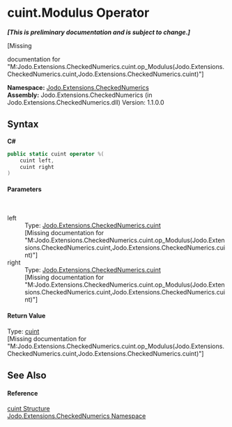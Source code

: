 # cuint.Modulus Operator 
 _**\[This is preliminary documentation and is subject to change.\]**_

\[Missing <summary> documentation for "M:Jodo.Extensions.CheckedNumerics.cuint.op_Modulus(Jodo.Extensions.CheckedNumerics.cuint,Jodo.Extensions.CheckedNumerics.cuint)"\]

**Namespace:**&nbsp;<a href="N_Jodo_Extensions_CheckedNumerics">Jodo.Extensions.CheckedNumerics</a><br />**Assembly:**&nbsp;Jodo.Extensions.CheckedNumerics (in Jodo.Extensions.CheckedNumerics.dll) Version: 1.1.0.0

## Syntax

**C#**<br />
``` C#
public static cuint operator %(
	cuint left,
	cuint right
)
```


#### Parameters
&nbsp;<dl><dt>left</dt><dd>Type: <a href="T_Jodo_Extensions_CheckedNumerics_cuint">Jodo.Extensions.CheckedNumerics.cuint</a><br />\[Missing <param name="left"/> documentation for "M:Jodo.Extensions.CheckedNumerics.cuint.op_Modulus(Jodo.Extensions.CheckedNumerics.cuint,Jodo.Extensions.CheckedNumerics.cuint)"\]</dd><dt>right</dt><dd>Type: <a href="T_Jodo_Extensions_CheckedNumerics_cuint">Jodo.Extensions.CheckedNumerics.cuint</a><br />\[Missing <param name="right"/> documentation for "M:Jodo.Extensions.CheckedNumerics.cuint.op_Modulus(Jodo.Extensions.CheckedNumerics.cuint,Jodo.Extensions.CheckedNumerics.cuint)"\]</dd></dl>

#### Return Value
Type: <a href="T_Jodo_Extensions_CheckedNumerics_cuint">cuint</a><br />\[Missing <returns> documentation for "M:Jodo.Extensions.CheckedNumerics.cuint.op_Modulus(Jodo.Extensions.CheckedNumerics.cuint,Jodo.Extensions.CheckedNumerics.cuint)"\]

## See Also


#### Reference
<a href="T_Jodo_Extensions_CheckedNumerics_cuint">cuint Structure</a><br /><a href="N_Jodo_Extensions_CheckedNumerics">Jodo.Extensions.CheckedNumerics Namespace</a><br />